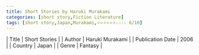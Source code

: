 ```yaml
---
title: Short Stories by Haruki Murakami
categories: [short story,Fiction Literature]
tags: [short story,Japan,Murakami,⭐⭐⭐⭐⭐⭐☆☆☆☆ 6/10]
---
```

        
| Title | Short Stories  |
| Author |  Haruki Murakami  |
| Publication Date | 2006   |
| Country | Japan |
| Genre | Fantasy  |
        